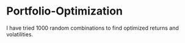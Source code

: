 # Portfolio-Optimization
I have tried 1000 random combinations to find optimized returns and volatilities.
